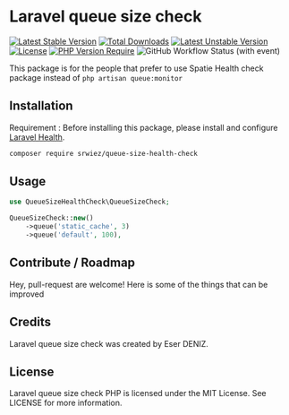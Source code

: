 # Laravel queue size check
[![Latest Stable Version](http://poser.pugx.org/srwiez/queue-size-health-check/v)](https://packagist.org/packages/srwiez/queue-size-health-check) [![Total Downloads](http://poser.pugx.org/srwiez/queue-size-health-check/downloads)](https://packagist.org/packages/srwiez/queue-size-health-check) [![Latest Unstable Version](http://poser.pugx.org/srwiez/queue-size-health-check/v/unstable)](https://packagist.org/packages/srwiez/queue-size-health-check) [![License](http://poser.pugx.org/srwiez/queue-size-health-check/license)](https://packagist.org/packages/srwiez/queue-size-health-check) [![PHP Version Require](http://poser.pugx.org/srwiez/queue-size-health-check/require/php)](https://packagist.org/packages/srwiez/queue-size-health-check)
![GitHub Workflow Status (with event)](https://img.shields.io/github/actions/workflow/status/SRWieZ/queue-size-health-check/test.yml?label=Tests)

This package is for the people that prefer to use Spatie Health check package instead of `php artisan queue:monitor`

## Installation

Requirement : Before installing this package, please install and configure [Laravel Health](https://github.com/spatie/laravel-health).

```bash
composer require srwiez/queue-size-health-check
```

## Usage

```php
use QueueSizeHealthCheck\QueueSizeCheck;

QueueSizeCheck::new()
    ->queue('static_cache', 3)
    ->queue('default', 100),
```

## Contribute / Roadmap
Hey, pull-request are welcome!
Here is some of the things that can be improved

## Credits

Laravel queue size check was created by Eser DENIZ.

## License

Laravel queue size check PHP is licensed under the MIT License. See LICENSE for more information.
